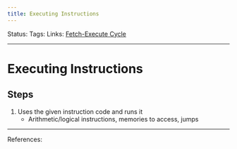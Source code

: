 ```yaml
---
title: Executing Instructions
---
```

Status:
Tags:
Links: [Fetch-Execute Cycle](out/fetch-execute-cycle.md)
___
# Executing Instructions
## Steps
1. Uses the given instruction code and runs it
	- Arithmetic/logical instructions, memories to access, jumps
___
References: